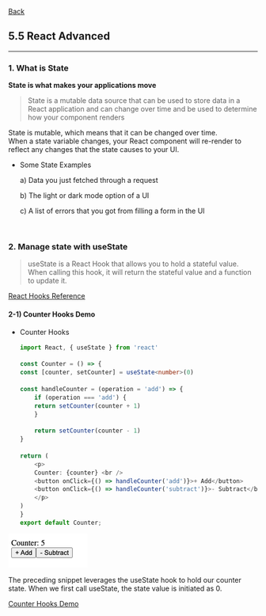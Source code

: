 [Back](../../README.md)

## 5.5 React Advanced

<hr>


### 1. What is State

**State is what makes your applications move**

> State is a mutable data source that can be used to store data in a React application and can change over time and be used to determine how your component renders


State is mutable, which means that it can be changed over time. <br>
When a state variable changes, your React component will re-render to reflect any changes that the state causes to your UI.

- Some State Examples

    a) Data you just fetched through a request

    b) The light or dark mode option of a UI

    c) A list of errors that you got from filling a form in the UI

&nbsp;

### 2. Manage state with useState

> useState is a React Hook that allows you to hold a stateful value. When calling this hook, it will return the stateful value and a function to update it.

[React Hooks Reference](https://github.com/Elliot518/tech-bible/blob/main/English/5_Front/React/9_UseReactHooks.md)


#### 2-1) Counter Hooks Demo

- Counter Hooks
    ```typescript
    import React, { useState } from 'react'

    const Counter = () => {
    const [counter, setCounter] = useState<number>(0)
    
    const handleCounter = (operation = 'add') => {
        if (operation === 'add') {
        return setCounter(counter + 1)
        }
        
        return setCounter(counter - 1)
    }

    return (
        <p>
        Counter: {counter} <br />
        <button onClick={() => handleCounter('add')}>+ Add</button>
        <button onClick={() => handleCounter('subtract')}>- Subtract</button>
        </p>
    )
    }
    export default Counter;
    ```

![Couter Hooks Demo](https://github.com/Elliot518/mcp-oss-tech/blob/main/frontend/react/state/counter_state.png?raw=true)

The preceding snippet leverages the useState hook to hold our counter state. When we first call useState, the state value is initiated as 0.

[Counter Hooks Demo](https://github.com/Elliot518/react-playground/tree/main/TypeScript/features/hooks/counterHook-demo)
